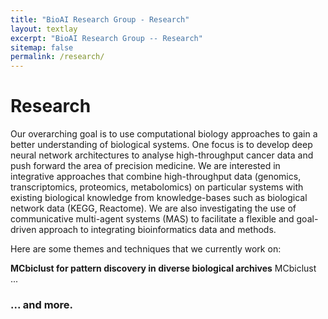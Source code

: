 ```yaml
---
title: "BioAI Research Group - Research"
layout: textlay
excerpt: "BioAI Research Group -- Research"
sitemap: false
permalink: /research/
---
```


# Research

Our overarching goal is to use computational biology approaches to gain a better understanding of biological systems. One focus is to develop deep neural network architectures to analyse high-throughput cancer data and push forward the area of precision medicine. We are interested in integrative approaches that combine high-throughput data (genomics, transcriptomics, proteomics, metabolomics) on particular systems with existing biological knowledge from knowledge-bases such as biological network data (KEGG, Reactome). We are also investigating the use of communicative multi-agent systems (MAS) to facilitate a flexible and goal-driven approach to integrating bioinformatics data and methods.

Here are some themes and techniques that we currently work on:

**MCbiclust for pattern discovery in diverse biological archives** MCbiclust ... 



<!-- Need a running picture for different pages ... -->
<!-- 
![]({{ site.url }}{{ site.baseurl }}/images/respic/SciPost.png){: style="width: 70%; float: center; margin: 0px"} -->


### ... and more.
